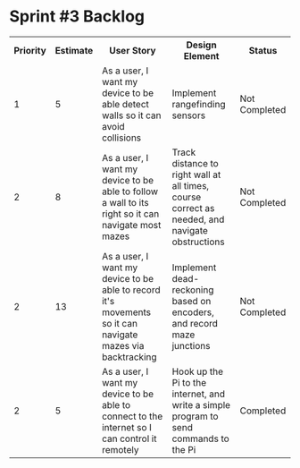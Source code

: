 <h1>Sprint #3 Backlog</h1>
<table>
  <tr>
     <th>Priority</th>
     <th>Estimate</th>
     <th>User Story</th>
     <th>Design Element</th>
     <th>Status</th>
  </tr>
  
  
  <tr>
      <td>1</td><td>5</td><td>As a user, I want my device to be able detect walls so it can avoid collisions</td><td>Implement rangefinding sensors</td><td>Not Completed</td>
  </tr>
  
  <tr>
      <td>2</td><td>8</td><td>As a user, I want my device to be able to follow a wall to its right so it can navigate most mazes</td><td>Track distance to right wall at all times, course correct as needed, and navigate obstructions</td><td>Not Completed</td>
  </tr>


  <tr>
      <td>2</td><td>13</td><td>As a user, I want my device to be able to record it's movements so it can navigate mazes via backtracking</td><td>Implement dead-reckoning based on encoders, and record maze junctions</td><td>Not Completed</td>
  </tr>


<tr>
      <td>2</td><td>5</td><td>As a user, I want my device to be able to connect to the internet so I can control it remotely</td><td>Hook up the Pi to the internet, and write a simple program to send commands to the Pi</td><td>Completed</td>
  </tr>


</table>
